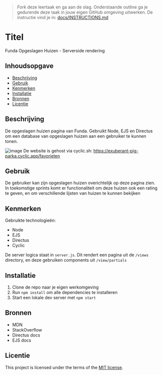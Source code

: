 > _Fork_ deze leertaak en ga aan de slag. Onderstaande outline ga je gedurende deze taak in jouw eigen GitHub omgeving uitwerken. De instructie vind je in: [docs/INSTRUCTIONS.md](docs/INSTRUCTIONS.md)

# Titel
Funda Opgeslagen Huizen - Serverside rendering

## Inhoudsopgave

  * [Beschrijving](#beschrijving)
  * [Gebruik](#gebruik)
  * [Kenmerken](#kenmerken)
  * [Installatie](#installatie)
  * [Bronnen](#bronnen)
  * [Licentie](#licentie)

## Beschrijving
De opgeslagen huizen pagina van Funda. Gebruikt Node, EJS en Directus om een database van opgeslagen huizen aan een gebruiker te kunnen tonen.

![image](https://github.com/Robin1224/server-side-rendering-server-side-website-2024/assets/81151231/4fbd8f27-906a-4b67-aa84-da03da9ff970)
De website is gehost via cyclic.sh:
https://exuberant-pig-parka.cyclic.app/favorieten

## Gebruik
De gebruiker kan zijn opgeslagen huizen overichtelijk op deze pagina zien. In toekomstige sprints komt er functionaliteit om deze huizen ook een rating te geven, en om verschillende lijsten van huizen te kunnen bekijken

## Kenmerken
<!-- Bij Kenmerken staat welke technieken zijn gebruikt en hoe. Wat is de HTML structuur? Wat zijn de belangrijkste dingen in CSS? Wat is er met Javascript gedaan en hoe? Misschien heb je een framwork of library gebruikt? -->

Gebruikte technologieën:
* Node
* EJS
* Directus
* Cyclic

De server logica staat in `server.js`. Dit rendert een pagina uit de `/views` directory, en deze gebruiken components uit `/view/partials`

## Installatie
1. Clone de repo naar je eigen werkomgeving
2. Run `npm install` om alle dependencies te installeren
3. Start een lokale dev server met `npm start`


## Bronnen
* MDN
* StackOverflow
* Directus docs
* EJS docs

## Licentie

This project is licensed under the terms of the [MIT license](./LICENSE).
